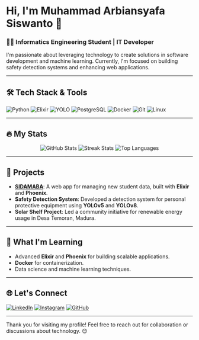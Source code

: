 # Hi, I'm Muhammad Arbiansyafa Siswanto 👋

### 👨‍💻 Informatics Engineering Student | IT Developer

I'm passionate about leveraging technology to create solutions in software development and machine learning. Currently, I'm focused on building safety detection systems and enhancing web applications.

---

## 🛠 Tech Stack & Tools
![Python](https://img.shields.io/badge/-Python-3776AB?style=flat&logo=python&logoColor=white)
![Elixir](https://img.shields.io/badge/-Elixir-4B275F?style=flat&logo=elixir&logoColor=white)
![YOLO](https://img.shields.io/badge/-YOLO-00FFFF?style=flat&logo=yolo&logoColor=black)
![PostgreSQL](https://img.shields.io/badge/-PostgreSQL-316192?style=flat&logo=postgresql&logoColor=white)
![Docker](https://img.shields.io/badge/-Docker-2496ED?style=flat&logo=docker&logoColor=white)
![Git](https://img.shields.io/badge/-Git-F05032?style=flat&logo=git&logoColor=white)
![Linux](https://img.shields.io/badge/-Linux-FCC624?style=flat&logo=linux&logoColor=black)

---

## 🔥 My Stats
<p align="center">
  <img src="https://github-readme-stats.vercel.app/api?username=Arbiansa&show_icons=true&theme=radical" alt="GitHub Stats" />
  <img src="https://github-readme-streak-stats.herokuapp.com/?user=Arbiansa&theme=radical" alt="Streak Stats" />
  <img src="https://github-readme-stats.vercel.app/api/top-langs/?username=Arbiansa&layout=compact&theme=radical" alt="Top Languages" />
</p>

---

## 🚀 Projects
- **[SIDAMABA](https://github.com/Arbiansa/sidamaba)**: A web app for managing new student data, built with **Elixir** and **Phoenix**.
- **Safety Detection System**: Developed a detection system for personal protective equipment using **YOLOv5** and **YOLOv8**.
- **Solar Shelf Project**: Led a community initiative for renewable energy usage in Desa Temoran, Madura.

---

## 🌱 What I'm Learning
- Advanced **Elixir** and **Phoenix** for building scalable applications.
- **Docker** for containerization.
- Data science and machine learning techniques.

---

## 🌐 Let's Connect
[![LinkedIn](https://img.shields.io/badge/-LinkedIn-blue?style=flat&logo=linkedin)](https://www.linkedin.com/in/muhammad-arbiansyafa-siswanto-6267b3288/)
[![Instagram](https://img.shields.io/badge/-Instagram-E4405F?style=flat&logo=instagram&logoColor=white)](https://www.instagram.com/arbiansa)
[![GitHub](https://img.shields.io/badge/-GitHub-black?style=flat&logo=github)](https://github.com/Arbiansa)

---

Thank you for visiting my profile! Feel free to reach out for collaboration or discussions about technology. 😊
